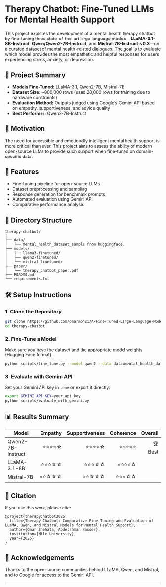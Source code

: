 # Therapy Chatbot: Fine-Tuned LLMs for Mental Health Support

This project explores the development of a mental health therapy chatbot by fine-tuning three state-of-the-art large language models—**LLaMA-3.1-8B-Instruct**, **Qwen/Qwen2-7B-Instruct**, and **Mistral-7B-Instruct-v0.3**—on a curated dataset of mental health-related dialogues. The goal is to evaluate which model provides the most empathetic and helpful responses for users experiencing stress, anxiety, or depression.

## 📌 Project Summary

- **Models Fine-Tuned:** LLaMA-3.1, Qwen2-7B, Mistral-7B
- **Dataset Size:** ~800,000 rows (used 20,000 rows for training due to hardware constraints)
- **Evaluation Method:** Outputs judged using Google’s Gemini API based on empathy, supportiveness, and advice quality
- **Best Performer:** Qwen2-7B-Instruct

## 🧠 Motivation

The need for accessible and emotionally intelligent mental health support is more critical than ever. This project aims to assess the ability of modern open-source LLMs to provide such support when fine-tuned on domain-specific data.

## 🚀 Features

- Fine-tuning pipeline for open-source LLMs
- Dataset preprocessing and sampling
- Response generation for benchmark prompts
- Automated evaluation using Gemini API
- Comparative performance analysis

## 📂 Directory Structure

```
therapy-chatbot/
│
├── data/
│   └── mental_health_dataset_sample from huggingface.
├── models/
│   ├── llama3-finetuned/
│   ├── qwen2-finetuned/
│   └── mistral-finetuned/
├── paper/
│   └── therapy_chatbot_paper.pdf
├── README.md
└── requirements.txt
```

## 🛠️ Setup Instructions

### 1. Clone the Repository

```bash
git clone https://github.com/omarmoh21/A-Fine-Tuned-Large-Language-Model-for-Empathetic-Mental-Health-Chabot/tree/main
cd therapy-chatbot
```


### 2. Fine-Tune a Model

Make sure you have the dataset and the appropriate model weights (Hugging Face format).

```bash
python scripts/fine_tune.py --model qwen2 --data data/mental_health_dataset_sample.csv
```


### 3. Evaluate with Gemini API

Set your Gemini API key in `.env` or export it directly:

```bash
export GEMINI_API_KEY=your_api_key
python scripts/evaluate_with_gemini.py
```

## 📊 Results Summary

| Model              | Empathy | Supportiveness | Coherence | Overall |
|-------------------|--------:|----------------:|----------:|--------:|
| Qwen2-7B-Instruct | ⭐⭐⭐⭐☆  | ⭐⭐⭐⭐☆          | ⭐⭐⭐⭐⭐    | 🏆 Best |
| LLaMA-3.1-8B      | ⭐⭐⭐☆☆  | ⭐⭐⭐☆☆          | ⭐⭐⭐⭐☆    |        |
| Mistral-7B        | ⭐⭐☆☆☆  | ⭐⭐☆☆☆          | ⭐⭐⭐☆☆    |        |

## 📘 Citation

If you use this work, please cite:

```
@project{therapychatbot2025,
  title={Therapy Chatbot: Comparative Fine-Tuning and Evaluation of LLaMA, Qwen, and Mistral Models for Mental Health Support},
  author={Omar Shehata, Abdelrhman Nasser},
  institution={Nile University},
  year={2025}
}
```

## 🙏 Acknowledgements

Thanks to the open-source communities behind LLaMA, Qwen, and Mistral, and to Google for access to the Gemini API.

---

